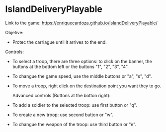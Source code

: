 # IslandDeliveryPlayable


Link to the game:
https://enriquecardoza.github.io/IslandDeliveryPlayable/

  Objetive:
 - Protec the carriague until it arrives to the end.

  Controls:
  
- To select a troop, there are three options: to click on the banner, the buttons at the bottom left or the buttons "1", "2", "3", "4".
- To changue the game speed, use the middle buttons or "a", "s", "d".
- To move a troop, right click on the destination point you want they to go.

  Advanced controls (Buttons at the botton right):
  
- To add a soldier to the selected troop: use first button or "q".
- To create a new troop: use second button or "w".
- To changue the weapon of the troop: use third button or "e".




